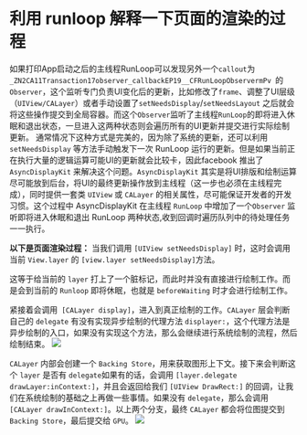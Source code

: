 # 利用 runloop 解释一下页面的渲染的过程
如果打印App启动之后的主线程RunLoop可以发现另外一个`callout`为`_ZN2CA11Transaction17observer_callbackEP19__CFRunLoopObservermPv `的 `Observer`，这个监听专门负责UI变化后的更新，比如修改了`frame`、调整了UI层级（`UIView/CALayer`）或者手动设置了`setNeedsDisplay`/`setNeedsLayout` 之后就会将这些操作提交到全局容器。而这个`Observer`监听了主线程`RunLoop`的即将进入休眠和退出状态，一旦进入这两种状态则会遍历所有的UI更新并提交进行实际绘制更新。
通常情况下这种方式是完美的，因为除了系统的更新，还可以利用 `setNeedsDisplay` 等方法手动触发下一次 RunLoop 运行的更新。但是如果当前正在执行大量的逻辑运算可能UI的更新就会比较卡，因此facebook 推出了 `AsyncDisplayKit` 来解决这个问题。`AsyncDisplayKit` 其实是将UI排版和绘制运算尽可能放到后台，将UI的最终更新操作放到主线程（这一步也必须在主线程完成），同时提供一套类 `UIView` 或 `CALayer` 的相关属性，尽可能保证开发者的开发习惯。这个过程中 AsyncDisplayKit 在主线程 `RunLoop` 中增加了一个`Observer` 监听即将进入休眠和退出 RunLoop 两种状态,收到回调时遍历队列中的待处理任务一一执行。

**以下是页面渲染过程：**
当我们调用 `[UIView setNeedsDisplay]` 时，这时会调用当前 `View.layer` 的 `[view.layer setNeedsDisplay]`方法。

这等于给当前的 `layer` 打上了一个脏标记，而此时并没有直接进行绘制工作。而是会到当前的 `Runloop` 即将休眠，也就是 `beforeWaiting` 时才会进行绘制工作。

紧接着会调用` [CALayer display]`，进入到真正绘制的工作。`CALayer` 层会判断自己的 `delegate` 有没有实现异步绘制的代理方法 `displayer:`，这个代理方法是异步绘制的入口，如果没有实现这个方法，那么会继续进行系统绘制的流程，然后绘制结束。
![](https://upload-images.jianshu.io/upload_images/1840444-9f539c7322375c02.png?imageMogr2/auto-orient/strip%7CimageView2/2/w/1240)

`CALayer` 内部会创建一个 `Backing Store`，用来获取图形上下文。接下来会判断这个 `layer` 是否有 `delegate`如果有的话，会调用 `[layer.delegate drawLayer:inContext:]`，并且会返回给我们 `[UIView DrawRect:]` 的回调，让我们在系统绘制的基础之上再做一些事情。如果没有 `delegate`，那么会调用 `[CALayer drawInContext:]`。以上两个分支，最终 `CALayer` 都会将位图提交到`Backing Store`，最后提交给 `GPU`。
![](https://upload-images.jianshu.io/upload_images/1840444-c4464110fb8610bc.png?imageMogr2/auto-orient/strip%7CimageView2/2/w/1240)


